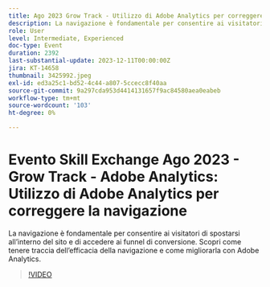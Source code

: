 ```yaml
---
title: Ago 2023 Grow Track - Utilizzo di Adobe Analytics per correggere la navigazione
description: La navigazione è fondamentale per consentire ai visitatori di spostarsi all’interno del sito e di accedere ai funnel di conversione. Scopri come tenere traccia dell’efficacia della navigazione e come migliorarla con Adobe Analytics.
role: User
level: Intermediate, Experienced
doc-type: Event
duration: 2392
last-substantial-update: 2023-12-11T00:00:00Z
jira: KT-14658
thumbnail: 3425992.jpeg
exl-id: ed3a25c1-bd52-4c44-a807-5ccecc8f40aa
source-git-commit: 9a297cda953d4414131657f9ac84580aea0eabeb
workflow-type: tm+mt
source-wordcount: '103'
ht-degree: 0%

---
```


# Evento Skill Exchange Ago 2023 - Grow Track - Adobe Analytics: Utilizzo di Adobe Analytics per correggere la navigazione

La navigazione è fondamentale per consentire ai visitatori di spostarsi all’interno del sito e di accedere ai funnel di conversione. Scopri come tenere traccia dell’efficacia della navigazione e come migliorarla con Adobe Analytics.

>[!VIDEO](https://video.tv.adobe.com/v/3425992/?learn=on)
